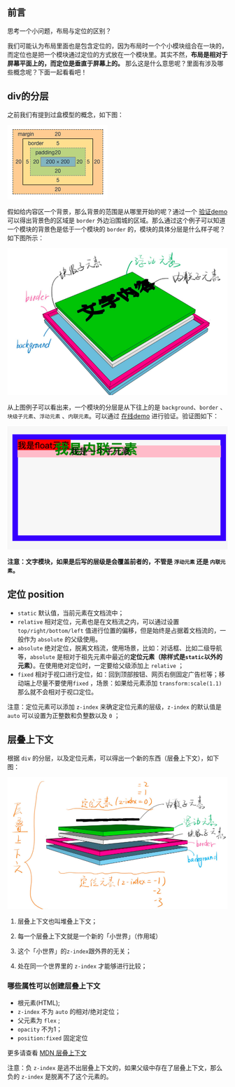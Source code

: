 ## 前言

思考一个小问题，布局与定位的区别？

我们可能认为布局里面也是包含定位的，因为布局时一个个小模块组合在一块的，而定位也是把一个模块通过定位的方式放在一个模块里。其实不然，**布局是相对于屏幕平面上的，而定位是垂直于屏幕上的。** 那么这是什么意思呢？里面有涉及哪些概念呢？下面一起看看吧！

## div的分层

之前我们有提到过盒模型的概念，如下图：

![item1](../images/item1.png)

假如给内容区一个背景，那么背景的范围是从哪里开始的呢？通过一个 [验证demo](https://jsbin.com/givazajuye/2/edit?html,css,output) 可以得出背景色的区域是 `border` 外边沿围城的区域。那么通过这个例子可以知道一个模块的背景色是低于一个模块的 `border` 的，模块的具体分层是什么样子呢？如下图所示：

![item9](../images/item9.png)

从上图例子可以看出来，一个模块的分层是从下往上的是 `background`、`border` 、`块级子元素`、`浮动元素` 、`内联元素`。可以通过 [在线demo](https://jsbin.com/hinariqiha/2/edit?html,css,output) 进行验证。验证图如下：

![10](../images/10.png)

**注意：文字模块，如果是后写的层级是会覆盖前者的，不管是 `浮动元素` 还是 `内联元素`。**

## 定位 position

* `static` 默认值，当前元素在文档流中；
* `relative` 相对定位，元素也是在文档流之内，可以通过设置 `top/right/bottom/left` 值进行位置的偏移，但是始终是占据着文档流的，一般作为 `absolute` 的父级使用。
* `absolute` 绝对定位，脱离文档流，使用场景，比如：对话框、比如二级导航等，`absolute` 是相对于祖先元素中最近的**定位元素（除样式是`static`以外的元素）**。在使用绝对定位时，一定要给父级添加上 `relative` ；
* `fixed` 相对于视口进行定位，如：回到顶部按钮、网页右侧固定广告栏等；移动端上尽量不要使用`fixed` ，场景：如果给元素添加 `transform:scale(1.1)` 那么就不会相对于视口定位。

注意：定位元素可以添加 `z-index` 来确定定位元素的层级，`z-index` 的默认值是 `auto` 可以设置为正整数和负整数以及 `0` ；

## 层叠上下文

根据 `div` 的分层，以及定位元素，可以得出一个新的东西（层叠上下文），如下图：

![11](../images/11.png)

1. 层叠上下文也叫堆叠上下文；

2. 每一个层叠上下文就是一个新的「小世界」（作用域）
3. 这个「小世界」的`z-index`跟外界的无关；
4. 处在同一个世界里的 `z-index` 才能够进行比较；

### 哪些属性可以创建层叠上下文

* 根元素(HTML);
* `z-index` 不为 `auto` 的相对/绝对定位；
* 父元素为 `flex` ;
* `opacity` 不为1；
* `position:fixed` 固定定位

 更多请查看 [MDN 层叠上下文](https://developer.mozilla.org/zh-CN/docs/Web/Guide/CSS/Understanding_z_index/The_stacking_context)

 注意：负 `z-index` 是逃不出层叠上下文的，如果父级中存在了层叠上下文，那么负的 `z-index` 是脱离不了这个元素的。

